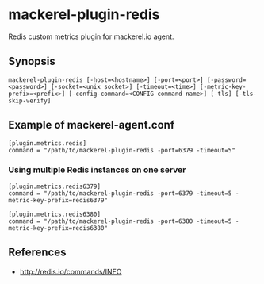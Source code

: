 mackerel-plugin-redis
=====================

Redis custom metrics plugin for mackerel.io agent.

## Synopsis

```shell
mackerel-plugin-redis [-host=<hostname>] [-port=<port>] [-password=<password>] [-socket=<unix socket>] [-timeout=<time>] [-metric-key-prefix=<prefix>] [-config-command=<CONFIG command name>] [-tls] [-tls-skip-verify]
```

## Example of mackerel-agent.conf

```
[plugin.metrics.redis]
command = "/path/to/mackerel-plugin-redis -port=6379 -timeout=5"
```

### Using multiple Redis instances on one server

```
[plugin.metrics.redis6379]
command = "/path/to/mackerel-plugin-redis -port=6379 -timeout=5 -metric-key-prefix=redis6379"

[plugin.metrics.redis6380]
command = "/path/to/mackerel-plugin-redis -port=6380 -timeout=5 -metric-key-prefix=redis6380"
```

## References

- http://redis.io/commands/INFO
